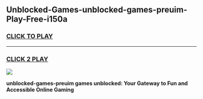 
## Unblocked-Games-unblocked-games-preuim-Play-Free-i150a
<h3>
<a href="https://premium76.site?title=unblocked-games-preuim&ref=10A">CLICK TO PLAY</a></h3>
<hr>

<h3>
<a href="https://premium76.site?title=unblocked-games-preuim&ref=10A">CLICK 2 PLAY</a>
  
</h3>

<a href="https://premium76.site?title=unblocked-games-preuim&ref=10A"><img src="https://clearcache.store/games.png"></a>


**unblocked-games-preuim games unblocked: Your Gateway to Fun and Accessible Online Gaming**
